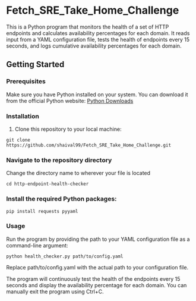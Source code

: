 # Fetch_SRE_Take_Home_Challenge


This is a Python program that monitors the health of a set of HTTP endpoints and calculates availability percentages for each domain. It reads input from a YAML configuration file, tests the health of endpoints every 15 seconds, and logs cumulative availability percentages for each domain.

## Getting Started

### Prerequisites

Make sure you have Python installed on your system. You can download it from the official Python website: [Python Downloads](https://www.python.org/downloads/)

### Installation

1. Clone this repository to your local machine:

```
git clone https://github.com/shaival99/Fetch_SRE_Take_Home_Challenge.git
```

### Navigate to the repository directory
Change the directory name to wherever your file is located
```
cd http-endpoint-health-checker
```

### Install the required Python packages:
```
pip install requests pyyaml
```

### Usage

Run the program by providing the path to your YAML configuration file as a command-line argument:

```
python health_checker.py path/to/config.yaml
```
Replace path/to/config.yaml with the actual path to your configuration file.

The program will continuously test the health of the endpoints every 15 seconds and display the availability percentage for each domain. You can manually exit the program using Ctrl+C.


